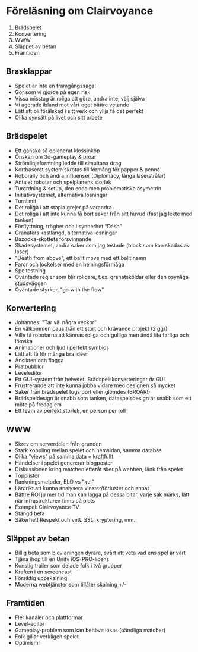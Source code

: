 Föreläsning om Clairvoyance
===========================

1. Brädspelet
2. Konvertering
3. WWW
4. Släppet av betan
5. Framtiden

Brasklappar
-----------

- Spelet är inte en framgångssaga!
- Gör som vi gjorde på egen risk
- Vissa misstag är roliga att göra, andra inte, välj själva
- Vi agerade ibland mot vårt eget bättre vetande
- Lätt att bli förälskad i sitt verk och vilja få det perfekt
- Olika synsätt på livet och sitt arbete

Brädspelet
----------

- Ett ganska så oplanerat klossinköp
- Önskan om 3d-gameplay & broar
- Strömlinjeformning ledde till simultana drag
- Kortbaserat system skrotas till förmång för papper & penna
- Roborally och andra influenser (Diplomacy, långa laserstrålar)
- Antalet robotar och spelplanens storlek
- Turordning & setup, den enda men problematiska asymetrin
- Initiativsystemet, alternativa lösningar
- Turnlimit
- Det roliga i att stapla grejer på varandra
- Det roliga i att inte kunna få bort saker från sitt huvud (fast jag lekte med tanken)
- Förflyttning, tröghet och i synnerhet "Dash"
- Granaters kastlängd, alternativa lösningar
- Bazooka-skottets försvinnande
- Skadesystemet, andra saker som jag testade (block som kan skadas av laser)
- "Death from above", ett ballt move med ett ballt namn
- Faror och lockelser med en helningsförmåga
- Speltestning
- Oväntade regler som blir roligare, t.ex. granatsköldar eller den osynliga studsväggen
- Oväntade styrkor, "go with the flow"

Konvertering
------------

- Johannes: "Tar väl några veckor"
- En välkommen paus från ett stort och krävande projekt (2 ggr)
- Ville få robotarna att kännas roliga och gulliga men ändå lite farliga och lömska
- Animationer och ljud i perfekt symbios
- Lätt att få för många bra idéer
- Ansikten och flagga
- Pratbubblor
- Leveleditor
- Ett GUI-system från helvetet. Brädspelskonverteringar *är* GUI
- Frustrerande att inte kunna jobba vidare med designen så mycket
- Saker från brädspelet togs bort eller glömdes (BROAR!)
- Brädspeldesign är snabb som tanken, dataspelsdesign är snabb som ett möte på fredag em
- Ett team av perfekt storlek, en person per roll

WWW
---

- Skrev om serverdelen från grunden
- Stark koppling mellan spelet och hemsidan, samma databas
- Olika "views" på samma data = kraftfullt
- Händelser i spelet genererar blogposter
- Diskussionen kring matchen efteråt sker på webben, länk från spelet
- Topplistor
- Rankningsmetoder, ELO vs "kul"
- Lärorikt att kunna analysera vinster/förluster och annat
- Bättre ROI ju mer tid man kan lägga på dessa bitar, varje sak märks, lätt när infrastrukturen finns på plats
- Exempel: Clairvoyance TV
- Stängd beta
- Säkerhet! Respekt och vett. SSL, kryptering, mm.

Släppet av betan
----------------

- Billig beta som blev aningen dyrare, svårt att veta vad ens spel är värt
- Tjäna ihop till en Unity iOS-PRO-licens
- Konstig trailer som delade folk i två grupper
- Kraften i en screencast
- Försiktig uppskalning
- Moderna webtjänster som tillåter skalning +/-

Framtiden
---------

- Fler kanaler och plattformar
- Level-editor
- Gameplay-problem som kan behöva lösas (oändliga matcher)
- Folk gillar verkligen spelet
- Optimism!
